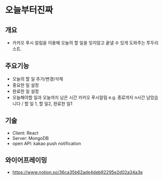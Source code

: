 # 오늘부터진짜

## 개요
- 카카오 푸시 알림을 이용해 오늘의 할 일을 잊지않고 끝낼 수 있게 도와주는  투두리스트.

## 주요기능
- 오늘의 할 일 추가/변경/삭제
- 중요한 일 설정
- 완료한 일 설정
- 오늘해야할 일과 오늘까지 남은 시간 카카오 푸시알림
e.g. 종료까지 n시간 남았습니다 / 할 일 1, 할 일2, 완료한 일1

## 기술
- Client: React
- Server: MongoDB
- open API: kakao push notification 

## 와이어프레이밍
- https://www.notion.so/36ca35b62ade4deb92295e2d02a34a3e